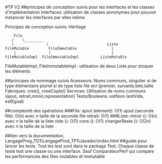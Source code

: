 ﻿#TP V2
##principes de conception suivis pour les interfaces et les classes d'implémentation
Interfaces: utilisation de classes annonymes pour pouvoir instancier les interfaces par elles même

Principes de conception suivis: Héritage


        File
       /    \_________    
       |               \                           Liste
    FileMutable         FileImmutable                |                
        |               |                            |                             
    FileMutableImpl  FileImmutableImpl          ListeMutable   

FileMutableImpl, FileImmutableImpl   : utilisation de deux Liste pour stoquer les éléments



##principes de nommage suivis
Acesseurs: Noms communs, singulier si de type élémentaire pluriel si de type liste file ect (premier, suivants,tete,taille
Fabriques: cree(), creeCopie()
Services: Utilisation de noms communs (ajout, retrait,miroir,representation)
Tests/Booleens: estNom (estVide, estEgual)

##complexité des opérations
###File:
ajout (element): O(1)
ajout (seconde file): O(n) avec n taille de la seconde file
retrait: O(1)
###Liste:
miroir (): O(n) avec n la taille de la liste
vide (): O(1)
cons (): O(1)
changerReste (): O(2n) avec n la taille de la liste

##lien vers la documentation,
LangageProg_TD1\LangageProd_TP1\Javadoc\index.html
##guide pour lancer les tests.
Tout les test sont dans le package Test.
Chaque classe de teste test une classe ou une interface.
Sauf ComparateurPerf qui compare les performances des files mutables et immutable
